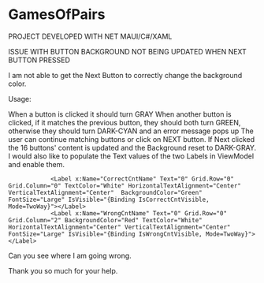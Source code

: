 # GamesOfPairs
PROJECT DEVELOPED WITH NET MAUI/C#/XAML


ISSUE WITH BUTTON BACKGROUND NOT BEING UPDATED WHEN NEXT BUTTON PRESSED

I am not able to get the Next Button to correctly change the background color.

Usage:

When a button is clicked it should turn GRAY
When another button is clicked, if it matches the previous button, they should both turn GREEN, otherwise they should turn DARK-CYAN and an error message pops up
The user can continue matching buttons or click on NEXT button.
If Next clicked the 16 buttons' content is updated and the Background reset to DARK-GRAY.
I would also like to populate the Text values of the two Labels in ViewModel and enable them.

                <Label x:Name="CorrectCntName" Text="0" Grid.Row="0" Grid.Column="0" TextColor="White" HorizontalTextAlignment="Center" VerticalTextAlignment="Center"  BackgroundColor="Green"  FontSize="Large" IsVisible="{Binding IsCorrectCntVisible, Mode=TwoWay}"></Label>
                <Label x:Name="WrongCntName" Text="0" Grid.Row="0" Grid.Column="2" BackgroundColor="Red" TextColor="White" HorizontalTextAlignment="Center" VerticalTextAlignment="Center" FontSize="Large" IsVisible="{Binding IsWrongCntVisible, Mode=TwoWay}"></Label>
Can you see where I am going wrong.

Thank you so much for your help.
